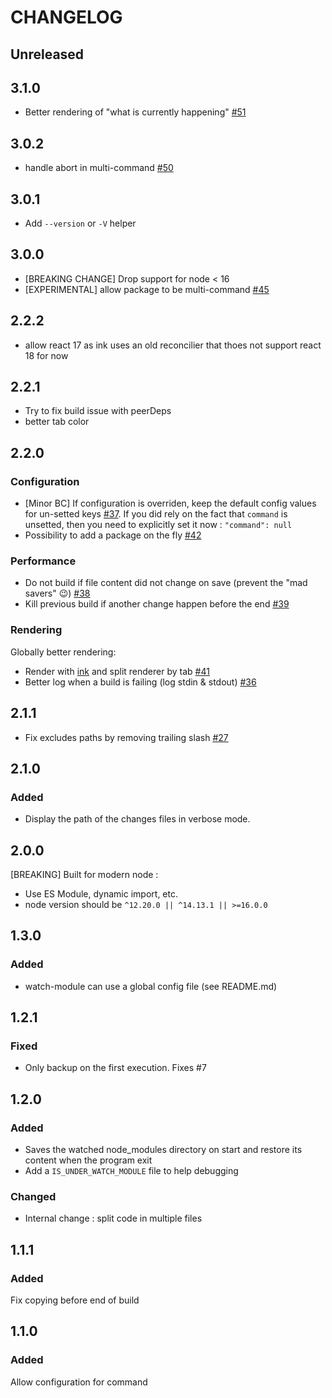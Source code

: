 # CHANGELOG

## Unreleased

## 3.1.0

- Better rendering of "what is currently happening" [#51](https://github.com/mapado/watch-module/pull/51)

## 3.0.2

- handle abort in multi-command [#50](https://github.com/mapado/watch-module/pull/50)

## 3.0.1

- Add `--version` or `-V` helper

## 3.0.0

- [BREAKING CHANGE] Drop support for node < 16
- [EXPERIMENTAL] allow package to be multi-command [#45](https://github.com/mapado/watch-module/pull/45)

## 2.2.2

- allow react 17 as ink uses an old reconcilier that thoes not support react 18 for now

## 2.2.1

- Try to fix build issue with peerDeps
- better tab color

## 2.2.0

### Configuration

- [Minor BC] If configuration is overriden, keep the default config values for un-setted keys [#37](https://github.com/mapado/watch-module/pull/37). If you did rely on the fact that `command` is unsetted, then you need to explicitly set it now : `"command": null`
- Possibility to add a package on the fly [#42](https://github.com/mapado/watch-module/pull/42)

### Performance

- Do not build if file content did not change on save (prevent the "mad savers" 😉) [#38](https://github.com/mapado/watch-module/pull/38)
- Kill previous build if another change happen before the end [#39](https://github.com/mapado/watch-module/pull/39)

### Rendering

Globally better rendering:

- Render with [ink](https://github.com/vadimdemedes/ink) and split renderer by tab [#41](https://github.com/mapado/watch-module/pull/41)
- Better log when a build is failing (log stdin & stdout) [#36](https://github.com/mapado/watch-module/pull/36)

## 2.1.1

- Fix excludes paths by removing trailing slash [#27](https://github.com/mapado/watch-module/pull/27)

## 2.1.0

### Added

- Display the path of the changes files in verbose mode.

## 2.0.0

[BREAKING] Built for modern node :

- Use ES Module, dynamic import, etc.
- node version should be `^12.20.0 || ^14.13.1 || >=16.0.0`

## 1.3.0

### Added

- watch-module can use a global config file (see README.md)

## 1.2.1

### Fixed

- Only backup on the first execution. Fixes #7

## 1.2.0

### Added

- Saves the watched node_modules directory on start and restore its content when the program exit
- Add a `IS_UNDER_WATCH_MODULE` file to help debugging

### Changed

- Internal change : split code in multiple files

## 1.1.1

### Added

Fix copying before end of build

## 1.1.0

### Added

Allow configuration for command
